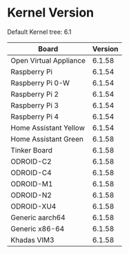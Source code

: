 
# Kernel Version

Default Kernel tree: 6.1

| Board | Version |
|-------|---------|
| Open Virtual Appliance | 6.1.58 |
| Raspberry Pi | 6.1.54 |
| Raspberry Pi 0-W | 6.1.54 |
| Raspberry Pi 2 | 6.1.54 |
| Raspberry Pi 3 | 6.1.54 |
| Raspberry Pi 4 | 6.1.54 |
| Home Assistant Yellow | 6.1.54 |
| Home Assistant Green | 6.1.58 |
| Tinker Board | 6.1.58 |
| ODROID-C2 | 6.1.58 |
| ODROID-C4 | 6.1.58 |
| ODROID-M1 | 6.1.58 |
| ODROID-N2 | 6.1.58 |
| ODROID-XU4 | 6.1.58 |
| Generic aarch64 | 6.1.58 |
| Generic x86-64 | 6.1.58 |
| Khadas VIM3 | 6.1.58 |
